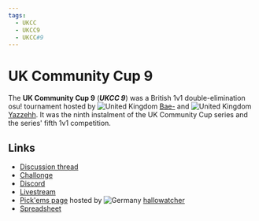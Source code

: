 ```yaml
---
tags:
  - UKCC
  - UKCC9
  - UKCC#9
---
```


# UK Community Cup 9

The **UK Community Cup 9** (***UKCC 9***) was a British 1v1 double-elimination osu! tournament hosted by ![][flag_GB] [Bae-](https://osu.ppy.sh/users/6576972) and ![][flag_GB] [Yazzehh](https://osu.ppy.sh/users/7068973). It was the ninth instalment of the UK Community Cup series and the series' fifth 1v1 competition.

## Links

- [Discussion thread](https://osu.ppy.sh/community/forums/topics/1124574?n=1)
- [Challonge](https://challonge.com/ukcc9)
- [Discord](https://discord.gg/EtsU7Cw)
- [Livestream](https://twitch.tv/osuukcc)
- [Pick'ems page](https://pickem.hwc.hr/tournaments/44) hosted by ![][flag_DE] [hallowatcher](https://osu.ppy.sh/users/1874761)
- [Spreadsheet](https://docs.google.com/spreadsheets/d/1UASxqPHMk2IJxs8rKmRtxBa27ZODFa9NoW2Ls8GW2IE/edit?usp=sharing)

[flag_DE]: /wiki/shared/flag/DE.gif "Germany"
[flag_GB]: /wiki/shared/flag/GB.gif "United Kingdom"
